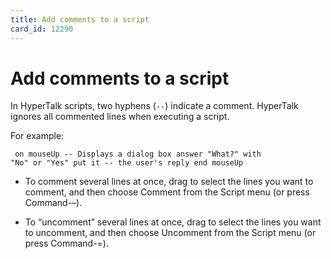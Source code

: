 ```yaml
---
title: Add comments to a script
card_id: 12290
---
```


# Add comments to a script

In HyperTalk scripts, two hyphens (<code>--</code>) indicate a comment. HyperTalk ignores all commented lines when executing a script.

For example:

<code><pre>
on mouseUp
  -- Displays a dialog box
  answer "What?" with "No" or "Yes"
  put it -- the user's reply
end mouseUp
</pre></code>

* To comment several lines at once, drag to select the lines you want to comment, and then choose Comment  from the Script menu (or press Command-–).

* To “uncomment” several lines at  once, drag to select the lines you want to uncomment, and then choose Uncomment from the Script menu (or press Command-=). 
